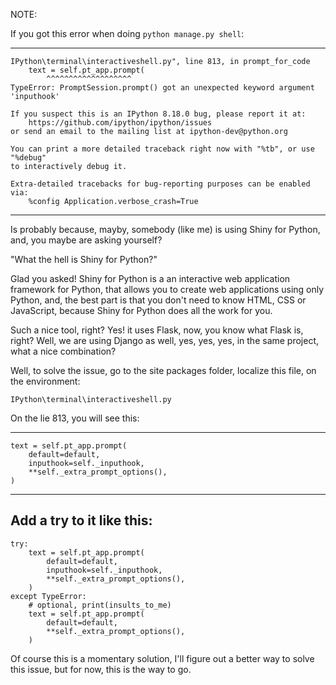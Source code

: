 
NOTE:

If you got this error when doing ```python manage.py shell```:

---------------------------------------------------------------------------
```
IPython\terminal\interactiveshell.py", line 813, in prompt_for_code
    text = self.pt_app.prompt(
        ^^^^^^^^^^^^^^^^^^^
TypeError: PromptSession.prompt() got an unexpected keyword argument 'inputhook'

If you suspect this is an IPython 8.18.0 bug, please report it at:
    https://github.com/ipython/ipython/issues
or send an email to the mailing list at ipython-dev@python.org

You can print a more detailed traceback right now with "%tb", or use "%debug"
to interactively debug it.

Extra-detailed tracebacks for bug-reporting purposes can be enabled via:
    %config Application.verbose_crash=True
```
---------------------------------------------------------------------------

Is probably because, mayby, somebody (like me) is using Shiny for
Python, and, you maybe are asking yourself?

"What the hell is Shiny for Python?"

Glad you asked! Shiny for Python is a an interactive web application
framework for Python, that allows you to create web applications using
only Python, and, the best part is that you don't need to know HTML,
CSS or JavaScript, because Shiny for Python does all the work for you.

Such a nice tool, right? Yes!
it uses Flask, now, you know what Flask is, right? Well, we are using
Django as well, yes, yes, yes, in the same project, what a nice
combination?

Well, to solve the issue, go to the site packages folder, localize this
file, on the environment:

``` IPython\terminal\interactiveshell.py ```

On the lie 813, you will see this:

---------------------------------------------------------------------------
```
text = self.pt_app.prompt(
    default=default,
    inputhook=self._inputhook,
    **self._extra_prompt_options(),
)
```
---------------------------------------------------------------------------
Add a try to it like this:
---------------------------------------------------------------------------
```
try:
    text = self.pt_app.prompt(
        default=default,
        inputhook=self._inputhook,
        **self._extra_prompt_options(),
    )
except TypeError:
    # optional, print(insults_to_me)
    text = self.pt_app.prompt(
        default=default,
        **self._extra_prompt_options(),
    )
```
Of course this is a momentary solution, I'll figure out a better way to
solve this issue, but for now, this is the way to go.
